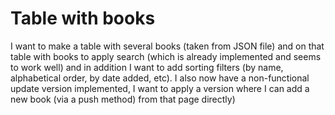 # Table with books

I want to make a table with several books (taken from JSON file) and on that table with books to apply search (which is already implemented and seems to work well) and in addition I want to add sorting filters (by name, alphabetical order, by date added, etc). I also now have a non-functional update version implemented, I want to apply a version where I can add a new book (via a push method) from that page directly)
